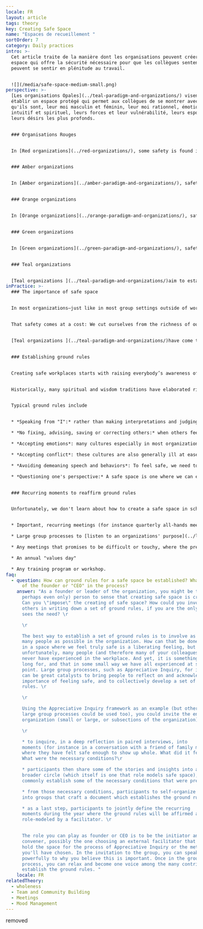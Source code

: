 ```yaml
---
locale: FR
layout: article
tags: theory
key: Creating Safe Space
name: "Espaces de recueillement "
sortOrder: 7
category: Daily practices
intro: >-
  Cet article traite de la manière dont les organisations peuvent créer un
  espace qui offre la sécurité nécessaire pour que les collègues sentent qu'ils
  peuvent se sentir en plénitude au travail.


  ![](/media/safe-space-medium-small.png)
perspective: >-
  [Les organisations Opales](../teal-paradigm-and-organizations/) visent à
  établir un espace protégé qui permet aux collègues de se montrer avec tout ce
  qu'ils sont, leur moi masculin et féminin, leur moi rationnel, émotionnel,
  intuitif et spirituel, leurs forces et leur vulnérabilité, leurs espoirs et
  leurs désirs les plus profonds. 


  ### Organisations Rouges


  In [Red organizations](../red-organizations/), some safety is found in the order imposed by the boss. Show allegiance and follow the boss's wishes and commands, whatever they may be, and you know you are safe. Severe punishment, on the other hand, awaits the person who defies the boss.   


  ### Amber organizations


  In [Amber organizations](../amber-paradigm-and-organizations/), safety comes from following established rules and processes (which are much more stable than the changing whims of Red bosses). In Amber organizations, employment is thought to be life-long, and much of people's social life revolves around the organization. Punishment no longer entails physical violence, but can entail salary deductions, a reduction in rank and privileges, and dismissal. Dismissal therefore comes with a double threat: that of losing one's identity and that of being expelled from the social fabric one is embedded in. Leaving an Amber organization is often a painful and scary process, similar to shedding an old life, known and safe, and having to reinvent a new one. (In short: safety from violence).


  ### Orange organizations


  In [Orange organizations](../orange-paradigm-and-organizations/), safety comes from achieving the results that are expected. One's identity is no longer tied to a specific organization, but more broadly to one's career progression. Failure and dismissal are a blow to one's self-worth, but no longer the expulsion from the social fabric one is embedded in. One simply moves on and seeks work in another organization. (In short: safety from social exclusion).


  ### Green organizations


  In [Green organizations](../green-paradigm-and-organizations/), safety comes from a set of shared values and the knowing that one is considered as a person, not just a "human resource". When an individual or the organization hits a rough patch, employees trust that colleagues will rally to offer support. (In short: emotional safety).


  ### Teal organizations


  [Teal organizations ](../teal-paradigm-and-organizations/)aim to establish a safe space where the ego can relax its defenses, allowing people to show up fully; their masculine & feminine selves, their rational, emotional, intuitive and spiritual selves and their strengths and vulnerability. (In short: safety of the soul)
inPractice: >-
  ### The importance of safe space


  In most organizations—just like in most group settings outside of work—it can feel risky to show up whole. Almost everyone has learned in childhood that when we expose who we really are, the parts of ourselves we cherish most, we feel vulnerable with: we open ourselves to possible mockery and ridicule, or to have what we shared used against us. Much better, then, is to play it safe, to hide behind a professional mask, to show up in ways we know are accepted and expected in the work place.


  That safety comes at a cost: We cut ourselves from the richness of our humanity. In the workplace, the mask we feel we need to wear is often mental, rational, masculine, self-centered. We cut ourselves off from our emotions, our intuitions, our body, our feminine side. We don’t heed our inner voice, our longings, our calling, our soul. We neglect our capacity for connection and compassion, for love for ourselves, for others, and for all life that surrounds us. We might feel safe. But the cost is a life that often feels empty and strangely lifeless..


  [Teal organizations ](../teal-paradigm-and-organizations/)have come to the realization that when employees leave so much of who they are behind, they also leave a great amount of their passion, creativity and energy behind. They are mindful to create a setting of safety—a safe space—where employees feel they can safely show up in [wholeness](../wholeness/). 


  ### Establishing ground rules


  Creating safe workplaces starts with raising everybody’s awareness of the mindsets, words and actions that create or encourage a safe working environment. Some organizations find it is important to write a document that spells out detailed ground rules for how people interact within the organization. Such a document speaks of the kind of words and actions that are encouraged, and the kind of words and actions that are considered unacceptable, as well as the underlying assumptions and mindsets. One can view such detailed ground rules as taking the shared values that many organizations define, to the next level: if these are our values, what kind of behaviors do we want to encourage and which declare unacceptable?


  Historically, many spiritual and wisdom traditions have elaborated rich traditions to create safe space—places that overcome fear and separation and invite into non-judgment and wholeness. Many contemporary thinkers have adapted or reinvented  similar principles and practices to create safe space within organizational realms, for instance in the space of organizational facilitation. Teal organizations often spend significant time training everyone in their ground rules, for example as part of a new colleague's [onboarding](../onboarding/), so that the ground holds are, as much as possible, upheld by everyone, without the need of a facilitator to enforce them.


  Typical ground rules include


  * *Speaking from "I":* rather than making interpretations and judging another person's actions or motivation, we try and put into words our own reactions, emotions, needs and requests.  

  * *No fixing, advising, saving or correcting others:* when others feel we have an intention to change them, they are likely to feel intruded upon and to feel the space is no longer safe for them to show up as they are.  

  * *Accepting emotions*: many cultures especially in most organizations today are generally ill at ease with "negative" emotions such as anger, sadness or frustration (and sometimes even of "positive" emotions such as joy or empathy). When someone shares such an emotion, we are often quick to try and get the person to "get over" their emotion, thereby giving the message that someone's emotion is not welcome. 

  * *Accepting conflict*: these cultures are also generally ill at ease with conflicts, that get quickly passed over. And yet, conflict is a natural consequence of the fact that as human beings, we all have different needs and perspectives. Having a well defined [conflict resolution process](../conflict-resolution/) in place is helpful, as well as clear guidelines to help deal with conflict gracefully. 

  * *Avoiding demeaning speech and behaviors*: To feel safe, we need to feel that we are accepted as equals in value. Any form of -ism (sexism, racism, etc.) as well as any form, however subtle, that establishes that one person is superior to another (snide remark, rolling of the eyes, and so forth) will make us feel unsafe and trigger our ego defenses. 

  * *Questioning one's perspective:* A safe space is one where we can explore our feelings and thoughts without fear of judgment. That exploration is made difficult, if someone else believes they are right, and that by contrast, everyone with a different question must be wrong. We must enter every discussion with a willingness to see things from different perspectives, to question our own perspective and assumption..  


  ### Recurring moments to reaffirm ground rules


  Unfortunately, we don't learn about how to create a safe space in school. Commonly writing a document with the ground rules for a safe space might be a helpful way for colleagues in the organization to steep themselves in this thinking. They can be used as a powerful training program during new colleagues' [onboarding process](../onboarding/). Many organizations find that this is not enough, though, for everyone to deeply integrate these ground rules in their mindsets and behaviors. It is useful to foresee recurring moments where the ground rules are reaffirmed, role modeled and explicitly enforced by a colleague taking on a facilitator's role. These recurring moments can include:


  * Important, recurring meetings (for instance quarterly all-hands meetings) 

  * Large group processes to [listen to an organizations' purpose](../listening-to-purpose/) (for instance using methodologies such as Theory U, Appreciative Inquiry, or Open Space) 

  * Any meetings that promises to be difficult or touchy, where the presence of a facilitator might be helpful 

  * An annual "values day" 

  * Any training program or workshop.
faq:
  - question: How can ground rules for a safe space be established? What is the role
      of the founder or "CEO" in the process?
    answer: "As a founder or leader of the organization, you might be the main (or
      perhaps even only) person to sense that creating safe space is critical.
      Can you \"impose\" the creating of safe space? How could you involve
      others in writing down a set of ground rules, if you are the only one that
      sees the need? \r

      \r

      The best way to establish a set of ground rules is to involve as
      many people as possible in the organization. How can that be done? Being
      in a space where we feel truly safe is a liberating feeling, but that
      unfortunately, many people (and therefore many of your colleagues) might
      never have experienced in the workplace. And yet, it is something we all
      long for, and that in some small way we have all experienced at some
      point. Large group processes, such as Appreciative Inquiry, for instance,
      can be great catalysts to bring people to reflect on and acknowledge the
      importance of feeling safe, and to collectively develop a set of ground
      rules. \r

      \r

      Using the Appreciative Inquiry framework as an example (but other
      large group processes could be used too), you could invite the entire
      organization (small or large, or subsections of the organization):\r

      \r

      * to inquire, in a deep reflection in paired interviews, into
      moments (for instance in a conversation with a friend of family member)
      where they have felt safe enough to show up whole. What did it feel like?
      What were the necessary conditions?\r

      * participants then share some of the stories and insights into a
      broader circle (which itself is one that role models safe space), and
      commonly establish some of the necessary conditions that were present.\r

      * from those necessary conditions, participants to self-organize
      into groups that craft a document which establishes the ground rules\r

      * as a last step, participants to jointly define the recurring
      moments during the year where the ground rules will be affirmed and
      role-modeled by a facilitator. \r


      The role you can play as founder or CEO is to be the initiator and
      convener, possibly the one choosing an external facilitator that might
      hold the space for the process of Appreciative Inquiry or the methodology
      you'll have chosen. In the invitation to the group, you can speak
      powerfully to why you believe this is important. Once in the group
      process, you can relax and become one voice among the many contributing to
      establish the ground rules. "
    locale: FR
relatedTheory:
  - wholeness
  - Team and Community Building
  - Meetings
  - Mood Management
---
```

removed